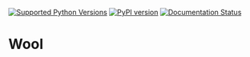 [![Supported Python Versions](https://img.shields.io/pypi/pyversions/wool)](https://pypi.python.org/pypi/wool)
[![PyPI version](https://badge.fury.io/py/wool.svg)](https://badge.fury.io/py/wool)
[![Documentation Status](https://readthedocs.org/projects/wool-py/badge/?version=latest)](https://wool-py.readthedocs.io/en/latest/?badge=latest)
# Wool
